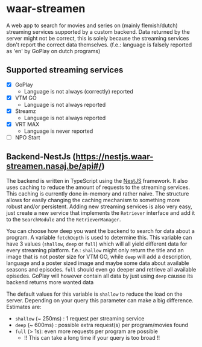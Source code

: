 # waar-streamen

A web app to search for movies and series on (mainly flemish/dutch) streaming services supported by a custom backend.
Data returned by the server might not be correct, this is solely because the streaming services don't report the correct data themselves. (f.e.: language is falsely reported as 'en' by GoPlay on dutch programs)

## Supported streaming services

- [x] GoPlay
  - Language is not always (correctly) reported
- [x] VTM GO
  - Language is not always reported
- [x] Streamz
  - Language is not always reported
- [x] VRT MAX
  - Language is never reported
- [ ] NPO Start

## Backend-NestJs (https://nestjs.waar-streamen.nasaj.be/api#/)

The backend is written in TypeScript using the [NestJS](https://nestjs.com/) framework. It also uses caching to reduce the amount of requests to the streaming services. This caching is currently done in-memory and rather naive.
The structure allows for easily changing the caching mechanism to something more robust and/or persistent.
Adding new streaming services is also very easy, just create a new service that implements the `Retriever` interface and add it to the `SearchModule` and the `RetrieverManager`.

You can choose how deep you want the backend to search for data about a program. A variable `fetchDepth` is used to determine this. This variable can have 3 values (`shallow`, `deep` or `full`) which will all yield different data for every streaming platform.
f.e.: `shallow` might only return the title and an image that is not poster size for VTM GO, while `deep` will add a description, language and a poster sized image and maybe some data about available seasons and episodes. `full` should even go deeper and retrieve all available episedes. GoPlay will however contain all data by just using `deep` causse its backend returns more wanted data

The default values for this variable is `shallow` to reduce the load on the server.
Depending on your query this parameter can make a big difference.
Estimates are:
 - `shallow` (~ 250ms) : 1 request per streaming service
 - `deep` (~ 600ms) : possible extra request(s) per program/movies found
 - `full` (> 1s): even more requests per program are possible
   - !! This can take a long time if your query is too broad !!
